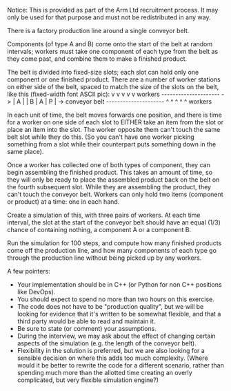 Notice: This is provided as part of the Arm Ltd recruitment process. 
It may only be used for that purpose and must not be redistributed 
in any way.

There is a factory production line around a single conveyor belt.  

Components (of type A and B) come onto the start of the belt at random 
intervals; workers must take one component of each type from the belt 
as they come past, and combine them to make a finished product.

The belt is divided into fixed-size slots; each slot can hold only one 
component or one finished product.  There are a number of worker 
stations on either side of the belt, spaced to match the size of the 
slots on the belt, like this (fixed-width font ASCII pic):
       v   v   v   v   v          workers
     ---------------------
  -> | A |   | B | A | P | ->     conveyor belt
     ---------------------
       ^   ^   ^   ^   ^          workers

In each unit of time, the belt moves forwards one position, and there 
is time for a worker on one side of each slot to EITHER take an item 
from the slot or place an item into the slot.  The worker opposite 
them can't touch the same belt slot while they do this.
(So you can't have one worker picking something from a slot while 
their counterpart puts something down in the same place).

Once a worker has collected one of both types of component, they can 
begin assembling the finished product.  This takes an amount of time, 
so they will only be ready to place the assembled product back on the 
belt on the fourth subsequent slot.  While they are assembling the 
product, they can't touch the conveyor belt.  Workers can only hold 
two items (component or product) at a time: one in each hand.

Create a simulation of this, with three pairs of workers.  At each 
time interval, the slot at the start of the conveyor belt should have 
an equal (1/3) chance of containing nothing, a component A or a 
component B.

Run the simulation for 100 steps, and compute how many finished 
products come off the production line, and how many components of each 
type go through the production line without being picked up by any 
workers.

A few pointers:
 - Your implementation should be in C++ (or Python for non C++ positions like DevOps).  
 - You should expect to spend no more than two hours on this exercise.
 - The code does not have to be "production quality", but we will be
   looking for evidence that it's written to be somewhat flexible, and that
   a third party would be able to read and maintain it. 
 - Be sure to state (or comment) your assumptions.
 - During the interview, we may ask about the effect of changing certain
   aspects of the simulation (e.g. the length of the conveyor belt).
 - Flexibility in the solution is preferred, but we are also looking 
   for a sensible decision on where this adds too much complexity. 
   (Where would it be better to rewrite the code for a different 
   scenario, rather than spending much more than the allotted time 
   creating an overly complicated, but very flexible simulation engine?)
